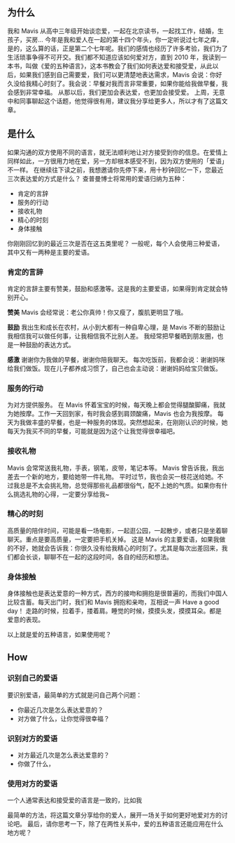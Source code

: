 ## 为什么
我和 Mavis 从高中三年级开始谈恋爱，一起在北京读书，一起找工作，结婚，生孩子，买房...
今年是我和爱人在一起的第十四个年头，你一定听说过七年之痒，是的，这么算的话，正是第二个七年呢。我们的感情也经历了许多考验，我们为了生活琐事争得不可开交。我们都不知道应该如何爱对方，直到 2010 年，我读到一本书，叫做《爱的五种语言》，这本书教会了我们如何表达爱和接受爱，从此以后，如果我们感到自己需要爱，我们可以更清楚地表达需求，Mavis 会说：你好久没给我精心时刻了。我会说：早餐对我而言非常重要，如果你能给我做早餐，我会感到非常幸福。
从那以后，我们更加会表达爱，也更加会接受爱。
上周，无意中和同事聊起这个话题，他觉得很有用，建议我分享给更多人，所以才有了这篇文章。

## 是什么
如果沟通的双方使用不同的语言，就无法顺利地让对方接受到你的信息。在爱情上同样如此，一方很用力地在爱，另一方却根本感受不到，因为双方使用的「爱语」不一样。
在继续往下读之前，我想邀请你先停下来，用十秒钟回忆一下，您最近三次表达爱的方式是什么？
查普曼博士将常用的爱语归纳为五种：
* 肯定的言辞
* 服务的行动
* 接收礼物
* 精心的时刻
* 身体接触

你刚刚回忆到的最近三次是否在这五类里呢？
一般呢，每个人会使用三种爱语，其中又有一两种是主要的爱语。

### 肯定的言辞
肯定的言辞主要有赞美，鼓励和感激等。这是我的主要爱语，如果得到肯定就会特别开心。

**赞美**
Mavis 会经常说：老公你真帅！你又瘦了，腹肌更明显了哦。

**鼓励**
我出生和成长在农村，从小到大都有一种自卑心理，是 Mavis 不断的鼓励让我相信我可以做任何事，让我相信我不比别人差。
我经常把早餐晒到朋友圈，也是一种鼓励的表达方式。

**感激**
谢谢你为我做的早餐，谢谢你陪我聊天。
每次吃饭前，我都会说：谢谢妈咪给我们做饭。现在儿子都养成习惯了，自己也会主动说：谢谢妈妈给宝贝做饭。

### 服务的行动
为对方提供服务。
在 Mavis 怀着宝宝的时候，每天晚上都会觉得腿酸脚痛，我就为她按摩。工作一天回到家，有时我会感到肩颈酸痛，Mavis 也会为我按摩。
每天为我做丰盛的早餐，也是一种服务的体现。突然想起来，在刚刚认识的时候，她每天为我买不同的早餐，可能就是因为这个让我觉得很幸福吧。

### 接收礼物
Mavis 会常常送我礼物，手表，钢笔，皮带，笔记本等。
Mavis 曾告诉我，我出差去一个新的地方，要给她带一件礼物。
平时过节，我也会买一枝花送给她。不过我总是不太会挑礼物，总觉得那些礼品都很俗气，配不上她的气质。如果你有什么挑选礼物的心得，一定要分享给我~

### 精心的时刻
高质量的陪伴时间，可能是看一场电影，一起逛公园，一起散步，或者只是坐着聊聊天。重点是要高质量，一定要把手机关掉。
这是 Mavis 的主要爱语，如果我做的不好，她就会告诉我：你很久没有给我精心的时刻了。尤其是每次出差回来，我们都会长谈，聊聊不在一起的这段时间，各自的经历和想法。

### 身体接触
身体接触也是表达爱意的一种方式，西方的接吻和拥抱是很普遍的，而我们中国人比较含蓄。每天出门时，我们和 Mavis 拥抱和亲吻，互相说一声 Have a good day！
走路的时候，拉着手，搂着肩。睡觉的时候，摸摸头发，摸摸耳朵。都是爱意的表现。

以上就是爱的五种语言，如果使用呢？

## How
### 识别自己的爱语
要识别爱语，最简单的方式就是问自己两个问题：
* 你最近几次是怎么表达爱意的？
* 对方做了什么，让你觉得很幸福？

### 识别对方的爱语
* 对方最近几次是怎么表达爱意的？
* 你做了什么，
### 使用对方的爱语
一个人通常表达和接受爱的语言是一致的，比如我

最简单的方法，将这篇文章分享给你的爱人，展开一场关于如何更好地爱对方的讨论吧。
最后，请你思考一下，除了在两性关系中，爱的五种语言还能应用在什么地方呢？